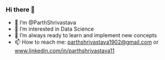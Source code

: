 ### Hi there 👋


- 👋 I’m @ParthShrivastava
- 👀 I’m interested in Data Science
- :paperclip: I’m always ready to learn and implement new concepts 
- 📫 How to reach me: parthshrivastava1902@gmail.com or www.linkedin.com/in/parthshrivastava11

